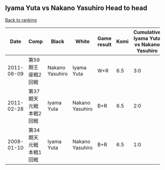 ## Iyama Yuta vs Nakano Yasuhiro Head to head

[Back to ranking](../../index.md)




| **Date** | **Comp** | **Black** | **White** | **Game result** | **Komi** | **Cumulative Iyama Yuta vs Nakano Yasuhiro** | **Iyama Yuta streak** | **Nakano Yasuhiro streak** | 
| --- | --- | --- | --- | --- | --- | --- | --- | --- |
| 2011-06-09 | 第59期王座戦2回戦 | Nakano Yasuhiro | Iyama Yuta | W+R | 6.5 | 3:0 | 3 | 0 | 
| 2011-02-28 | 第37期天元戦本戦2回戦 | Iyama Yuta | Nakano Yasuhiro | B+R | 6.5 | 2:0 | 2 | 0 | 
| 2008-01-10 | 第34期天元戦本戦1回戦 | Iyama Yuta | Nakano Yasuhiro | B+R | 6.5 | 1:0 | 1 | 0 |




